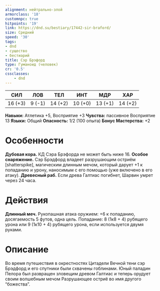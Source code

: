 ```yaml
---
alignment: нейтрально-злой
armorclass: '18'
customnpc: true
hitpoints: '19'
link: https://dnd.su/bestiary/17442-sir-braford/
size: Средний
speed: '30'
tags:
- dnd
- существо
- бестиарий
title: Сэр Брэфорд
type: Гуманоид (человек)
cr: '0.5'
cssclasses:
    - dnd
---
```



| СИЛ | ЛОВ | ТЕЛ | ИНТ | МДР | ХАР |
|---|---|---|---|---|---|
| 16 (+3) | 9 (-1) | 14 (+2) | 10 (+0) | 13 (+1) | 14 (+2) |
**Навыки:** Атлетика +5, Восприятие +3
**Чувства:** пассивное Восприятие 13
**Языки:** Общий
**Опасность:** 1/2 (100 опыта)
**Бонус Мастерства:** +2


# Особенности
**Дубовая кора.** КД Сэра Брэфорда не может быть ниже 16.
**Особое снаряжение.** Сэр Брэдфорд владеет разрушающим остриём [shatterspike], магическим длинным мечом, который дарует +1 к попаданию и урону, наносимым с его помощью (уже включено в его атаку).
**Древесный раб.** Если древа Галтиас погибнет, Шарвин умрет через 24 часа.


# Действия
**Длинный меч.** Рукопашная атака оружием: +6 к попаданию, досягаемость 5 футов, одна цель. Попадание: 8 (1к8 + 4) рубящего урона или 9 (1к10 + 4) рубящего урона, если используется двумя руками.


# Описание
Во время путешествия в окрестностях Цитадели Вечной тени сэр Брэдфорд и его спутники были схвачены гоблинами. Юный паладин Пелора был развращен зловещим древом Галтиас и теперь орудует своим волшебным мечом Разрушающее остриё во имя другого “божества”.